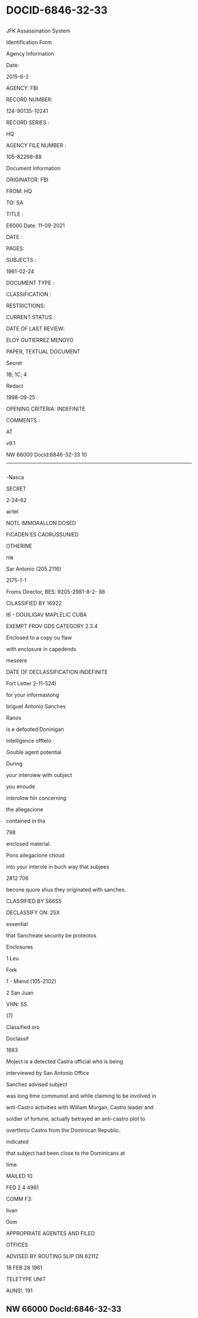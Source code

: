 # DOCID-6846-32-33

##
JFK Assassination System

Identification Form

Agency Information

Date:

2015-6-2

AGENCY: FBI

RECORD NUMBER:

124-90135-10241

RECORD SERIES :

HQ

AGENCY FILE NUMBER :

105-82298-88

Document Information

ORIGINATOR: FBI

FROM: HQ

TO: SA

TITLE :

E6000 Date: 11-09-2021

DATE :

PAGES:

SUBJECTS :

1961-02-24

DOCUMENT TYPE :

CLASSIFICATION :

RESTRICTIONS:

CURRENT STATUS :

DATE OF LAST REVIEW:

ELOY GUTIERREZ MENOYO

PAPER, TEXTUAL DOCUMENT

Secret

1B; 1C; 4

Redact

1998-09-25

OPENING CRITERIA: INDEFINITE

COMMENTS :

AT

v9.1

NW 66000 Docld:6846-32-33
10

---

##
-Nasca

SECRET

2-24-62

airtel

NOTL IMMOAALLON DOSED

FICADEN ES CAORUSSUNIED

OTHERINE

пів

Sar Antonio (205 2116)

2175-1-1

Froms Director, BES: 9205-2981-8-2- 88

CILASSIFIED BY 16922

I6 - DOUILIGAV MAPLELIC CUBA

EXEMPT FROV GDS CATEGORY 2.3.4

Enclosed to a copy ou flaw

with enclosure in capedends

messere

DATE OF DECLASSIFICATION INDEFINITE

Fort Letter 2-11-524)

for your informastong

briguel Antonio Sanches

Ranos

is e defooted Doninigan

Intelligence offtelo

Gouble agent potential

During

your interoiew with oubject

you enoude

interolow hin concerning

the allegacione

contained in tha

798

enclosed material.

Pons ailegaclone choud

into your interole in buch way that subjees

2812 706

becone quore shus they originated with sanches.

CLASSIFIED BY S66S5

DECLASSIFY ON: 25X

essential

that Sancheate security be proteotos

Enclosures

1 Leu

Fork

1 - Miend (105-2102)

2 San Juan

VHN: SS

(7)

Classified oro

Doclassif

1883

Moject is a detected Castra official who is being

interviewed by San Antonio Office

Sanchez advised subject

was long time communist and while claiming to be involved in

anti-Castro activities with William Morgan, Castro leader and

soldier of fortune, actually betrayed an anti-castro plot to

overthrou Castro from the Dominican Republic.

indicated

that subject had been close to the Dominicans at

time.

MAILED 10

FED 2 4 4961

COMM F3:

livan

0om

APPROPRIATE AGENTES AND FILED

OTFICES

ADVISED BY ROUTING SLIP ON 62112

18 FEB 28 1961

TELETYPE UNIT

AUNS!. 191

NW 66000 Docld:6846-32-33
---

